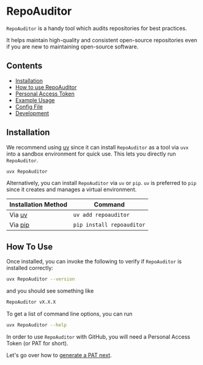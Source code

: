 # RepoAuditor

`RepoAuditor` is a handy tool which audits repositories for best practices.

It helps maintain high-quality and consistent open-source repositories even if you are new to maintaining open-source software.

## Contents

- [Installation](#installation)
- [How to use RepoAuditor](#how-to-use)
- [Personal Access Token](PAT.md)
- [Example Usage](usage.md)
- [Config File](config_file.md)
- [Development](development)

## Installation

We recommend using [uv](https://docs.astral.sh/uv/#uv) since it can install `RepoAuditor` as a tool via `uvx` into a sandbox environment for quick use.
This lets you directly run `RepoAuditor`.

```sh
uvx RepoAuditor
```

Alternatively, you can install `RepoAuditor` via `uv` or `pip`.
`uv` is preferred to `pip` since it creates and manages a virtual environment.

| Installation Method | Command |
| --- | --- |
| Via [uv](https://github.com/astral-sh/uv) | `uv add repoauditor` |
| Via [pip](https://pip.pypa.io/en/stable/) | `pip install repoauditor` |

## How To Use

Once installed, you can invoke the following to verify if `RepoAuditor` is installed correctly:

```sh
uvx RepoAuditor --version
```

and you should see something like

```sh
RepoAuditor vX.X.X
```

To get a list of command line options, you can run

```sh
uvx RepoAuditor --help
```

In order to use `RepoAuditor` with GitHub, you will need a Personal Access Token (or PAT for short).

Let's go over how to [generate a PAT next](PAT.md).
